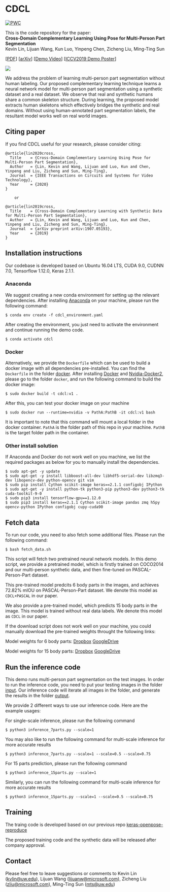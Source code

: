 # CDCL

[![PWC](https://img.shields.io/endpoint.svg?url=https://paperswithcode.com/badge/cross-domain-complementary-learning-with/human-part-segmentation-on-pascal-person-part)](https://paperswithcode.com/sota/human-part-segmentation-on-pascal-person-part?p=cross-domain-complementary-learning-with)

This is the code repository for the paper:  
**Cross-Domain Complementary Learning Using Pose for Multi-Person Part Segmentation**  
Kevin Lin, Lijuan Wang, Kun Luo, Yinpeng Chen, Zicheng Liu, Ming-Ting Sun

[[PDF](https://ieeexplore.ieee.org/document/9094232)] [[arXiv](https://arxiv.org/abs/1907.05193)] [[Demo Video](https://youtu.be/8QaGfdHwH48)] [[ICCV2019 Demo Poster](https://www.dropbox.com/s/zq1rtci6yiv1iqi/iccv19-demo-poster.pdf?dl=0)]


![](https://www.dropbox.com/s/l2bt4e4cl22ro36/cdcl_teaser.png?dl=0)

We address the problem of learning multi-person part segmentation without human labeling. Our proposed complementary learning technique learns a neural network model for multi-person part segmentation using a synthetic dataset and a real dataset. We observe that real and synthetic humans share a common skeleton structure. During learning, the proposed model extracts human skeletons which effectively bridges the synthetic and real domains. Without using human-annotated part segmentation labels, the resultant model works well on real world images.



## Citing paper
If you find CDCL useful for your research, please consider citing:

	@article{lin2020cross,
	  Title    = {Cross-Domain Complementary Learning Using Pose for Multi-Person Part Segmentation},
	  Author   = {Lin, Kevin and Wang, Lijuan and Luo, Kun and Chen, Yinpeng and Liu, Zicheng and Sun, Ming-Ting},
	  Journal  = {IEEE Transactions on Circuits and Systems for Video Technology},
	  Year     = {2020}
	}

        or

	@article{lin2019cross,
	  Title    = {Cross-Domain Complementary Learning with Synthetic Data for Multi-Person Part Segmentation},
	  Author   = {Lin, Kevin and Wang, Lijuan and Luo, Kun and Chen, Yinpeng and Liu, Zicheng and Sun, Ming-Ting},
	  Journal  = {arXiv preprint arXiv:1907.05193},
	  Year     = {2019}
	}


## Installation instructions
Our codebase is developed based on Ubuntu 16.04 LTS, CUDA 9.0, CUDNN 7.0, Tensorflow 1.12.0, Keras 2.1.1.

### Anaconda

We suggest creating a new conda environment for setting up the relevant dependencies. After installing [Anaconda](https://docs.anaconda.com/anaconda/install/linux/) on your machine, please run the following command:

    $ conda env create -f cdcl_environment.yaml

After creating the environment, you just need to activate the environment and continue running the demo code.  

    $ conda activate cdcl

### Docker

Alternatively, we provide the `Dockerfile` which can be used to build a docker image with all dependencies pre-installed. You can find the `Dockerfile` in the folder [docker](https://github.com/kevinlin311tw/CDCL-human-part-segmentation/blob/master/docker). After installing [Docker](https://docs.docker.com/install/linux/docker-ce/ubuntu/) and [Nvidia-Docker2](https://github.com/NVIDIA/nvidia-docker/wiki/Installation-(version-2.0)), please go to the folder `docker`, and run the following command to build the docker image:

    $ sudo docker build -t cdcl:v1 .
 
After this, you can test your docker image on your machine

    $ sudo docker run --runtime=nvidia -v PathA:PathB -it cdcl:v1 bash

It is important to note that this command will mount a local folder in the docker container. 
`PathA` is the folder path of this repo in your machine. 
`PathB` is the target folder path in the container.

### Other install solution
If Anaconda and Docker do not work well on you machine, we list the required packages as below for you to manually install the dependencies.

    $ sudo apt-get -y update
    $ sudo apt-get -y install libboost-all-dev libhdf5-serial-dev libzmq3-dev libopencv-dev python-opencv git vim
    $ sudo pip install Cython scikit-image keras==2.1.1 configobj IPython
    $ sudo apt-get -y install python-tk python3-pip python3-dev python3-tk cuda-toolkit-9-0
    $ sudo pip3 install tensorflow-gpu==1.12.0
    $ sudo pip3 install keras==2.1.1 Cython scikit-image pandas zmq h5py opencv-python IPython configobj cupy-cuda90


## Fetch data
To run our code, you need to also fetch some additional files. Please run the following command:

    $ bash fetch_data.sh

This script will fetch two pretrained neural network models. In this demo script, we provide a pretrained model, which is firstly trained on COCO2014 and our multi-person synthetic data, and then fine-tuned on PASCAL-Person-Part dataset. 

This pre-trained model predcits 6 body parts in the images, and achieves 72.82% mIOU on PASCAL-Person-Part dataset. We denote this model as `CDCL+PASCAL` in our paper.

We also provide a pre-trained model, which predicts 15 body parts in the image. This model is trained without real data labels. We denote this model as `CDCL` in our paper.

If the download script does not work well on your machine, you could manually download the pre-trained weights throught the following links:

Model weights for 6 body parts: [Dropbox](https://www.dropbox.com/s/6ttxi3vb6e7kx4t/cdcl_pascal_model.zip?dl=0) [GoogleDrive](https://drive.google.com/file/d/1OvI8P0S737A0ryrSC3Dw9_KbmDT5Mw-k/view?usp=sharing)

Model weights for 15 body parts: [Dropbox](https://www.dropbox.com/s/sknafz1ep9vds1r/cdcl_model.zip?dl=0) [GoogleDrive](https://drive.google.com/file/d/1R_uqMwkAGf8xK9RXEwvHoEkMeE_iOphf/view?usp=sharing)

## Run the inference code

This demo runs multi-person part segmentation on the test images. In order to run the inference code, you need to put your testing images in the folder [input](https://github.com/kevinlin311tw/CDCL-human-part-segmentation/blob/master/input). Our inference code will iterate all images in the folder, and generate the results in the folder [output](https://github.com/kevinlin311tw/CDCL-human-part-segmentation/blob/master/output). 

We provide 2 different ways to use our inference code. Here are the example usages:

For single-scale inference, please run the following command

    $ python3 inference_7parts.py --scale=1

You may also like to run the following command for multi-scale inference for more accurate results

    $ python3 inference_7parts.py --scale=1 --scale=0.5 --scale=0.75


For 15 parts prediction, please run the following command

    $ python3 inference_15parts.py --scale=1

Similarly, you can run the following command for multi-scale inference for more accurate results

    $ python3 inference_15parts.py --scale=1 --scale=0.5 --scale=0.75



## Training

The traing code is developed based on our previous repo [keras-openpose-reproduce](https://github.com/kevinlin311tw/keras-openpose-reproduce)


The proposed training code and the synthetic data will be released after company approval.

## Contact
Please feel free to leave suggestions or comments to Kevin Lin (kvlin@uw.edu), Lijuan Wang (lijuanw@microsoft.com), Zicheng Liu (zliu@microsoft.com), Ming-Ting Sun (mts@uw.edu)
